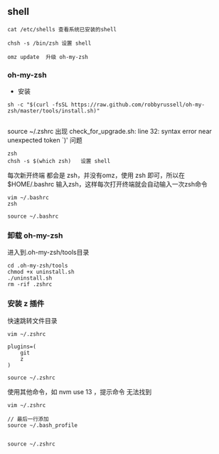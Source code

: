 ## shell


```
cat /etc/shells 查看系统已安装的shell

chsh -s /bin/zsh 设置 shell

omz update  升级 oh-my-zsh

```
### oh-my-zsh
- 安装 
```
sh -c "$(curl -fsSL https://raw.github.com/robbyrussell/oh-my-zsh/master/tools/install.sh)"


```


source ~/.zshrc 出现  check_for_upgrade.sh: line 32: syntax error near unexpected token `)' 问题

```
zsh
chsh -s $(which zsh)   设置 shell
```

每次新开终端 都会是 zsh，并没有omz，使用 zsh 即可，所以在 $HOME/.bashrc 输入zsh，这样每次打开终端就会自动输入一次zsh命令

```
vim ~/.bashrc
zsh

source ~/.bashrc

```

###  卸载 oh-my-zsh
进入到.oh-my-zsh/tools目录

```
cd .oh-my-zsh/tools
chmod +x uninstall.sh
./uninstall.sh
rm -rif .zshrc

```


### 安装 z 插件
快速跳转文件目录

```
vim ~/.zshrc

plugins=(
    git
    z
)

source ~/.zshrc

```

使用其他命令，如 nvm use 13 ，提示命令 无法找到

```
vim ~/.zshrc

// 最后一行添加
source ~/.bash_profile


source ~/.zshrc

```